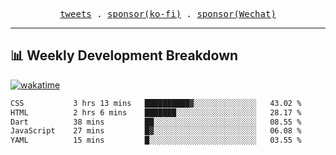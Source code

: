 <p align="center">
  <samp>
    <a href="https://twitter.com/everfu8">tweets</a> .
    <a href="https://ko-fi.com/everfu">sponsor(ko-fi)</a> . 
    <a href="https://s3.qjqq.cn/47/663742bac8e52.webp!color">sponsor(Wechat)</a>
  </samp>
</p>

---

## 📊 Weekly Development Breakdown

[![wakatime](https://wakatime.com/badge/user/0fcef314-a9cd-4509-9880-5cdb2158a775.svg)](https://wakatime.com/@0fcef314-a9cd-4509-9880-5cdb2158a775)

<!--START_SECTION:waka-->

```txt
CSS           3 hrs 13 mins   ██████████▓░░░░░░░░░░░░░░   43.02 %
HTML          2 hrs 6 mins    ███████░░░░░░░░░░░░░░░░░░   28.17 %
Dart          38 mins         ██░░░░░░░░░░░░░░░░░░░░░░░   08.55 %
JavaScript    27 mins         █▓░░░░░░░░░░░░░░░░░░░░░░░   06.08 %
YAML          15 mins         █░░░░░░░░░░░░░░░░░░░░░░░░   03.55 %
```

<!--END_SECTION:waka-->
